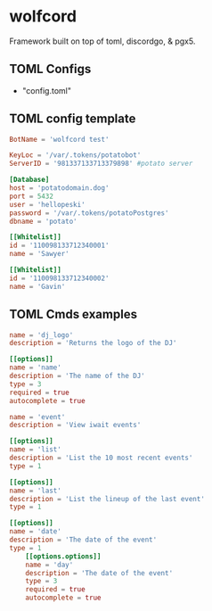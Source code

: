 # wolfcord
Framework built on top of toml, discordgo, &amp; pgx5.

## TOML Configs
- "config.toml"

## TOML config template
```toml
BotName = 'wolfcord test'

KeyLoc = '/var/.tokens/potatobot'
ServerID = '981337133713379898' #potato server

[Database]
host = 'potatodomain.dog'
port = 5432
user = 'hellopeski'
password = '/var/.tokens/potatoPostgres'
dbname = 'potato'

[[Whitelist]]
id = '110098133712340001'
name = 'Sawyer'

[[Whitelist]]
id = '110098133712340002'
name = 'Gavin'
```

## TOML Cmds examples
```toml
name = 'dj_logo'
description = 'Returns the logo of the DJ'

[[options]]
name = 'name'
description = 'The name of the DJ'
type = 3
required = true
autocomplete = true
```

```toml
name = 'event'
description = 'View iwait events'

[[options]]
name = 'list'
description = 'List the 10 most recent events'
type = 1

[[options]]
name = 'last'
description = 'List the lineup of the last event'
type = 1

[[options]]
name = 'date'
description = 'The date of the event'
type = 1
	[[options.options]]
	name = 'day'
	description = 'The date of the event'
	type = 3
	required = true
	autocomplete = true
```